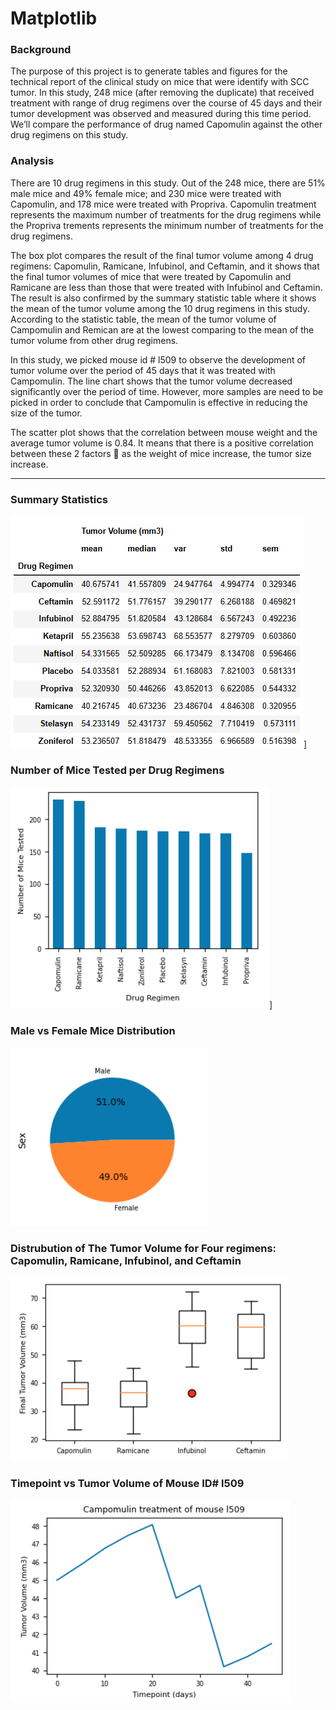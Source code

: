 # Matplotlib

### Background
The purpose of this project is to generate tables and figures for the technical report of the clinical study on mice that were identify with SCC tumor. In this study, 248 mice (after removing the duplicate) that received treatment with range of drug regimens over the course of 45 days and their tumor development was observed and measured during this time period. We’ll compare the performance of drug named Capomulin against the other drug regimens on this study.

### Analysis
There are 10 drug regimens in this study. Out of the 248 mice, there are 51% male mice and 49% female mice; and 230 mice were treated with Capomulin, and 178 mice were treated with Propriva. Capomulin treatment represents the maximum number of treatments for the drug regimens while the Propriva trements represents the minimum number of treatments for the drug regimens.

The box plot compares the result of the final tumor volume among 4 drug regimens: Capomulin, Ramicane, Infubinol, and Ceftamin, and it shows that the final tumor volumes of mice that were treated by Capomulin and Ramicane are less than those that were treated with Infubinol and Ceftamin. The result is also confirmed by the summary statistic table where it shows the mean of the tumor volume among the 10 drug regimens in this study. According to the statistic table, the mean of the tumor volume of Campomulin and Remican are at the lowest comparing to the mean of the tumor volume from other drug regimens.

In this study, we picked mouse id # l509 to observe the development of tumor volume over the period of 45 days that it was treated with Campomulin. The line chart shows that the tumor volume decreased significantly over the period of time. However, more samples are need to be picked in order to conclude that Campomulin is effective in reducing the size of the tumor.

The scatter plot shows that the correlation between mouse weight and the average tumor volume is 0.84. It means that there is a positive correlation between these 2 factors  as the weight of mice increase, the tumor size increase.

--------------------------------------------------------------------------------------------------------------------------------------------------------------------
### Summary Statistics

![alt text](https://github.com/TaiShan16/Matplotlib/blob/main/Images/summary%20stat.PNG)]

### Number of Mice Tested per Drug Regimens

![alt text](https://github.com/TaiShan16/Matplotlib/blob/main/Images/Bar%20Chart%202.PNG)]

### Male vs Female Mice Distribution

![alt text](https://github.com/TaiShan16/Matplotlib/blob/main/Images/pie%20chart.PNG)

### Distrubution of The Tumor Volume for Four regimens: Capomulin, Ramicane, Infubinol, and Ceftamin

![alt text](https://github.com/TaiShan16/Matplotlib/blob/main/Images/box%20plot.PNG)

### Timepoint vs Tumor Volume of Mouse ID# l509

![alt text](https://github.com/TaiShan16/Matplotlib/blob/main/Images/line%20chart.PNG)
